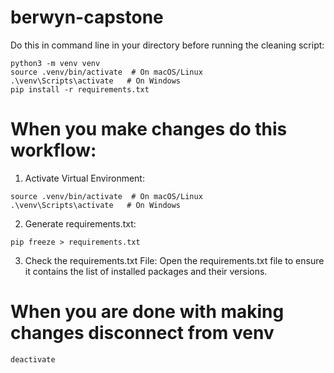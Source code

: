 # berwyn-capstone

Do this in command line in your directory before running the cleaning script:

```
python3 -m venv venv
source .venv/bin/activate  # On macOS/Linux
.\venv\Scripts\activate   # On Windows
pip install -r requirements.txt
```

# When you make changes do this workflow:

1. Activate Virtual Environment:
```
source .venv/bin/activate  # On macOS/Linux
.\venv\Scripts\activate   # On Windows
```

2. Generate requirements.txt:
```
pip freeze > requirements.txt
```

3. Check the requirements.txt File:
Open the requirements.txt file to ensure it contains the list of installed packages and their versions.

# When you are done with making changes disconnect from venv

```
deactivate
```